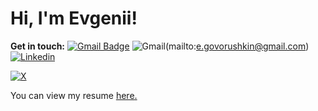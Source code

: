 # Hi, I'm Evgenii!

**Get in touch:**
[![Gmail Badge](https://img.shields.io/badge/-e.govorushkin@gmail.com-c14438?style=flat&logo=Gmail&logoColor=white&link=mailto:e.govorushkin@gmail.com)](mailto:e.govorushkin@gmail.com)
![Gmail](https://img.shields.io/badge/Gmail-D14836?style=for-the-badge&logo=gmail&logoColor=white)(mailto:e.govorushkin@gmail.com)
[![Linkedin](https://img.shields.io/badge/linkedin-%230077B5.svg?style=for-the-badge&logo=linkedin&logoColor=white)](https://www.linkedin.com/in/evgenii-govorushkin/)

[![X](https://img.shields.io/badge/X-%23000000.svg?style=for-the-badge&logo=X&logoColor=white)]([https://www.twitter.com/GovorushkinE/](https://x.com/evgenii_swe))
<p align='left'> You can view my resume <a href='https://drive.google.com/file/d/1Gw7-hSYu3KryuqjNv0W6ITqgXTInCX61/view?usp=sharing' target=_blank><u>here</u>.</a></p>




